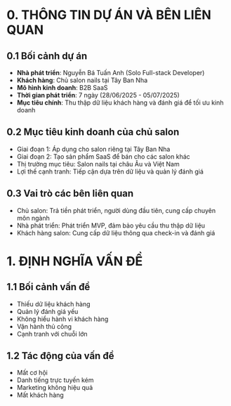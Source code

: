 # 0. THÔNG TIN DỰ ÁN VÀ BÊN LIÊN QUAN

## 0.1 Bối cảnh dự án
- **Nhà phát triển**: Nguyễn Bá Tuấn Anh (Solo Full-stack Developer)
- **Khách hàng**: Chủ salon nails tại Tây Ban Nha
- **Mô hình kinh doanh**: B2B SaaS
- **Thời gian phát triển**: 7 ngày (28/06/2025 - 05/07/2025)
- **Mục tiêu chính**: Thu thập dữ liệu khách hàng và đánh giá để tối ưu kinh doanh

## 0.2 Mục tiêu kinh doanh của chủ salon
- Giai đoạn 1: Áp dụng cho salon riêng tại Tây Ban Nha
- Giai đoạn 2: Tạo sản phẩm SaaS để bán cho các salon khác
- Thị trường mục tiêu: Salon nails tại châu Âu và Việt Nam
- Lợi thế cạnh tranh: Tiếp cận dựa trên dữ liệu và quản lý đánh giá

## 0.3 Vai trò các bên liên quan
- Chủ salon: Trả tiền phát triển, người dùng đầu tiên, cung cấp chuyên môn ngành
- Nhà phát triển: Phát triển MVP, đảm bảo yêu cầu thu thập dữ liệu
- Khách hàng salon: Cung cấp dữ liệu thông qua check-in và đánh giá

# 1. ĐỊNH NGHĨA VẤN ĐỀ

## 1.1 Bối cảnh vấn đề
- Thiếu dữ liệu khách hàng
- Quản lý đánh giá yếu
- Không hiểu hành vi khách hàng
- Vận hành thủ công
- Cạnh tranh với chuỗi lớn

## 1.2 Tác động của vấn đề
- Mất cơ hội
- Danh tiếng trực tuyến kém
- Marketing không hiệu quả
- Mất khách hàng
